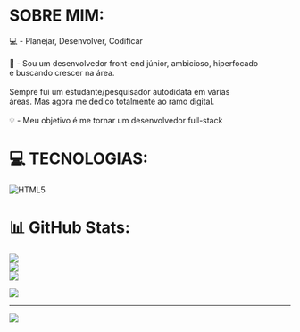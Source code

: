 # SOBRE MIM:
💻 - Planejar, Desenvolver, Codificar<br><br>🚀 - Sou um desenvolvedor front-end júnior, ambicioso, hiperfocado <br>e buscando crescer na área. <br><br>Sempre fui um estudante/pesquisador autodidata em várias<br>áreas. Mas agora me dedico totalmente ao ramo digital.<br><br>💡 - Meu objetivo é me tornar um desenvolvedor full-stack 


# 💻 TECNOLOGIAS:
![HTML5](https://img.shields.io/badge/html5-%23E34F26.svg?style=flat-square&logo=html5&logoColor=white)
# 📊 GitHub Stats:
![](https://github-readme-stats.vercel.app/api?username=mathtxt&theme=synthwave&hide_border=false&include_all_commits=false&count_private=false)<br/>
![](https://github-readme-streak-stats.herokuapp.com/?user=mathtxt&theme=synthwave&hide_border=false)<br/>
![](https://github-readme-stats.vercel.app/api/top-langs/?username=mathtxt&theme=synthwave&hide_border=false&include_all_commits=false&count_private=false&layout=compact)


![](https://quotes-github-readme.vercel.app/api?type=horizontal&theme=radical)

---
[![](https://visitcount.itsvg.in/api?id=mathtxt&icon=9&color=6)](https://visitcount.itsvg.in)

